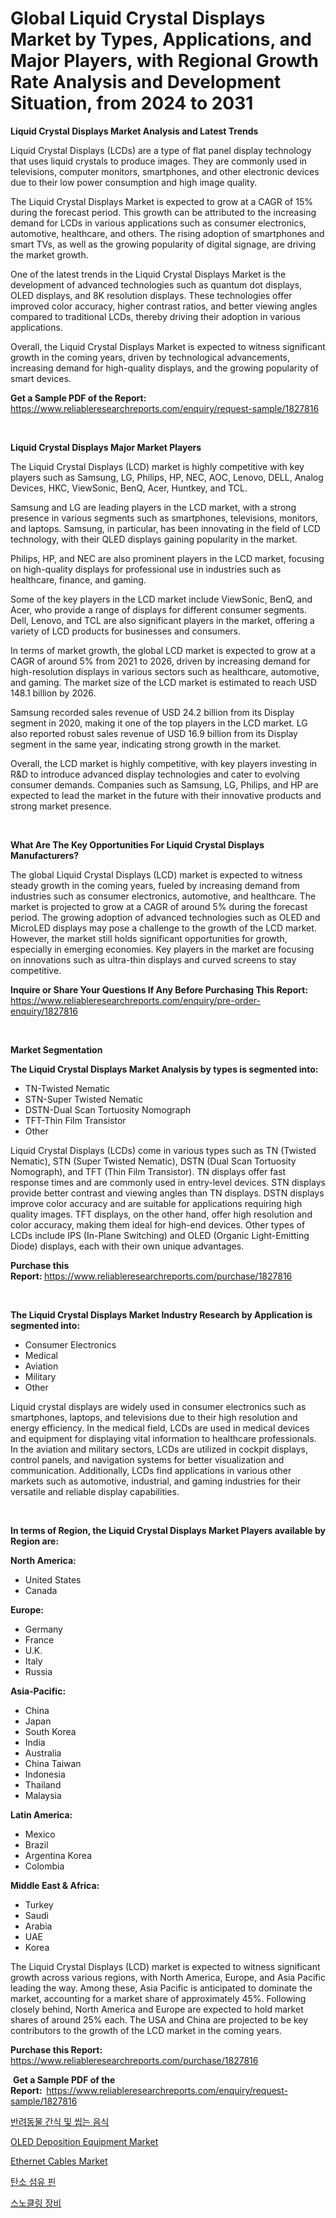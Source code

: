 <p><h1>Global Liquid Crystal Displays Market by Types, Applications, and Major Players, with Regional Growth Rate Analysis and Development Situation, from 2024 to 2031</h1></p><p><strong>Liquid Crystal Displays Market Analysis and Latest Trends</strong></p>
<p><p>Liquid Crystal Displays (LCDs) are a type of flat panel display technology that uses liquid crystals to produce images. They are commonly used in televisions, computer monitors, smartphones, and other electronic devices due to their low power consumption and high image quality.</p><p>The Liquid Crystal Displays Market is expected to grow at a CAGR of 15% during the forecast period. This growth can be attributed to the increasing demand for LCDs in various applications such as consumer electronics, automotive, healthcare, and others. The rising adoption of smartphones and smart TVs, as well as the growing popularity of digital signage, are driving the market growth.</p><p>One of the latest trends in the Liquid Crystal Displays Market is the development of advanced technologies such as quantum dot displays, OLED displays, and 8K resolution displays. These technologies offer improved color accuracy, higher contrast ratios, and better viewing angles compared to traditional LCDs, thereby driving their adoption in various applications.</p><p>Overall, the Liquid Crystal Displays Market is expected to witness significant growth in the coming years, driven by technological advancements, increasing demand for high-quality displays, and the growing popularity of smart devices.</p></p>
<p><strong>Get a Sample PDF of the Report:&nbsp;</strong> <a href="https://www.reliableresearchreports.com/enquiry/request-sample/1827816">https://www.reliableresearchreports.com/enquiry/request-sample/1827816</a></p>
<p>&nbsp;</p>
<p><strong>Liquid Crystal Displays Major Market Players</strong></p>
<p><p>The Liquid Crystal Displays (LCD) market is highly competitive with key players such as Samsung, LG, Philips, HP, NEC, AOC, Lenovo, DELL, Analog Devices, HKC, ViewSonic, BenQ, Acer, Huntkey, and TCL.</p><p>Samsung and LG are leading players in the LCD market, with a strong presence in various segments such as smartphones, televisions, monitors, and laptops. Samsung, in particular, has been innovating in the field of LCD technology, with their QLED displays gaining popularity in the market.</p><p>Philips, HP, and NEC are also prominent players in the LCD market, focusing on high-quality displays for professional use in industries such as healthcare, finance, and gaming.</p><p>Some of the key players in the LCD market include ViewSonic, BenQ, and Acer, who provide a range of displays for different consumer segments. Dell, Lenovo, and TCL are also significant players in the market, offering a variety of LCD products for businesses and consumers.</p><p>In terms of market growth, the global LCD market is expected to grow at a CAGR of around 5% from 2021 to 2026, driven by increasing demand for high-resolution displays in various sectors such as healthcare, automotive, and gaming. The market size of the LCD market is estimated to reach USD 148.1 billion by 2026.</p><p>Samsung recorded sales revenue of USD 24.2 billion from its Display segment in 2020, making it one of the top players in the LCD market. LG also reported robust sales revenue of USD 16.9 billion from its Display segment in the same year, indicating strong growth in the market.</p><p>Overall, the LCD market is highly competitive, with key players investing in R&D to introduce advanced display technologies and cater to evolving consumer demands. Companies such as Samsung, LG, Philips, and HP are expected to lead the market in the future with their innovative products and strong market presence.</p></p>
<p>&nbsp;</p>
<p><strong>What Are The Key Opportunities For Liquid Crystal Displays Manufacturers?</strong></p>
<p><p>The global Liquid Crystal Displays (LCD) market is expected to witness steady growth in the coming years, fueled by increasing demand from industries such as consumer electronics, automotive, and healthcare. The market is projected to grow at a CAGR of around 5% during the forecast period. The growing adoption of advanced technologies such as OLED and MicroLED displays may pose a challenge to the growth of the LCD market. However, the market still holds significant opportunities for growth, especially in emerging economies. Key players in the market are focusing on innovations such as ultra-thin displays and curved screens to stay competitive.</p></p>
<p><strong>Inquire or Share Your Questions If Any Before Purchasing This Report:</strong> <a href="https://www.reliableresearchreports.com/enquiry/pre-order-enquiry/1827816">https://www.reliableresearchreports.com/enquiry/pre-order-enquiry/1827816</a></p>
<p>&nbsp;</p>
<p><strong>Market Segmentation</strong></p>
<p><strong>The Liquid Crystal Displays Market Analysis by types is segmented into:</strong></p>
<p><ul><li>TN-Twisted Nematic</li><li>STN-Super Twisted Nematic</li><li>DSTN-Dual Scan Tortuosity Nomograph</li><li>TFT-Thin Film Transistor</li><li>Other</li></ul></p>
<p><p>Liquid Crystal Displays (LCDs) come in various types such as TN (Twisted Nematic), STN (Super Twisted Nematic), DSTN (Dual Scan Tortuosity Nomograph), and TFT (Thin Film Transistor). TN displays offer fast response times and are commonly used in entry-level devices. STN displays provide better contrast and viewing angles than TN displays. DSTN displays improve color accuracy and are suitable for applications requiring high quality images. TFT displays, on the other hand, offer high resolution and color accuracy, making them ideal for high-end devices. Other types of LCDs include IPS (In-Plane Switching) and OLED (Organic Light-Emitting Diode) displays, each with their own unique advantages.</p></p>
<p><strong>Purchase this Report:&nbsp;</strong><a href="https://www.reliableresearchreports.com/purchase/1827816">https://www.reliableresearchreports.com/purchase/1827816</a></p>
<p>&nbsp;</p>
<p><strong>The Liquid Crystal Displays Market Industry Research by Application is segmented into:</strong></p>
<p><ul><li>Consumer Electronics</li><li>Medical</li><li>Aviation</li><li>Military</li><li>Other</li></ul></p>
<p><p>Liquid crystal displays are widely used in consumer electronics such as smartphones, laptops, and televisions due to their high resolution and energy efficiency. In the medical field, LCDs are used in medical devices and equipment for displaying vital information to healthcare professionals. In the aviation and military sectors, LCDs are utilized in cockpit displays, control panels, and navigation systems for better visualization and communication. Additionally, LCDs find applications in various other markets such as automotive, industrial, and gaming industries for their versatile and reliable display capabilities.</p></p>
<p>&nbsp;</p>
<p><strong>In terms of Region, the Liquid Crystal Displays Market Players available by Region are:</strong></p>
<p>
    <p> <strong> North America: </strong>
        <ul>
            <li>United States</li>
            <li>Canada</li>
        </ul>
        </p> 
    <p> <strong> Europe: </strong>
        <ul>
            <li>Germany</li>
            <li>France</li>
            <li>U.K.</li>
            <li>Italy</li>
            <li>Russia</li>
        </ul>
        </p> 
    <p> <strong> Asia-Pacific: </strong>
        <ul>
            <li>China</li>
            <li>Japan</li>
            <li>South Korea</li>
            <li>India</li>
            <li>Australia</li>
            <li>China Taiwan</li>
            <li>Indonesia</li>
            <li>Thailand</li>
            <li>Malaysia</li>
        </ul>
        </p> 
    <p> <strong> Latin America: </strong>
        <ul>
            <li>Mexico</li>
            <li>Brazil</li>
            <li>Argentina Korea</li>
            <li>Colombia</li>
        </ul>
        </p> 
    <p> <strong> Middle East & Africa: </strong>
        <ul>
            <li>Turkey</li>
            <li>Saudi</li>
            <li>Arabia</li>
            <li>UAE</li>
            <li>Korea</li>
        </ul>
    </p>
    </p>
<p><p>The Liquid Crystal Displays (LCD) market is expected to witness significant growth across various regions, with North America, Europe, and Asia Pacific leading the way. Among these, Asia Pacific is anticipated to dominate the market, accounting for a market share of approximately 45%. Following closely behind, North America and Europe are expected to hold market shares of around 25% each. The USA and China are projected to be key contributors to the growth of the LCD market in the coming years.</p></p>
<p><strong>Purchase this Report: </strong><a href="https://www.reliableresearchreports.com/purchase/1827816">https://www.reliableresearchreports.com/purchase/1827816</a></p>
<p>&nbsp;<strong>Get a Sample PDF of the Report:&nbsp;&nbsp;</strong><a href="https://www.reliableresearchreports.com/enquiry/request-sample/1827816">https://www.reliableresearchreports.com/enquiry/request-sample/1827816</a></p>
<p><strong></strong></p>
<p><p><a href="https://github.com/Elenrrera7685/Market-Research-Report-List-1/blob/main/701932510953.md">반려동물 간식 및 씹는 음식</a></p><p><a href="https://medium.com/@beverlyfields2012/oled-deposition-equipment-nbsp-market-focuses-on-market-share-size-and-projected-forecast-till-375856a449f4">OLED Deposition Equipment Market</a></p><p><a href="https://github.com/Whitneyboyettebo9kiw7yr13/Market-Research-Report-List-1/blob/main/ethernet-cables-market.md">Ethernet Cables Market</a></p><p><a href="https://medium.com/@ishacian.georges/%ED%83%84%EC%86%8C-%EC%84%AC%EC%9C%A0-%EB%82%A0%EA%B0%9C-%EC%8B%9C%EC%9E%A5-%EB%A9%94%ED%8A%B8%EB%A6%AD-%ED%95%B4%EB%8F%85-%EC%8B%9C%EC%9E%A5-%EC%A0%90%EC%9C%A0%EC%9C%A8-%ED%8A%B8%EB%A0%8C%EB%93%9C-%EB%B0%8F-%EC%84%B1%EC%9E%A5-%ED%8C%A8%ED%84%B4-2784b2d08922">탄소 섬유 핀</a></p><p><a href="https://github.com/sammyUltyylrich9067856/Market-Research-Report-List-1/blob/main/139767010954.md">스노클링 장비</a></p></p>
